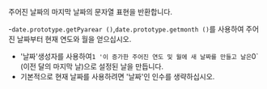 주어진 날짜의 마지막 날짜의 문자열 표현을 반환합니다.

-`date.prototype.getPyarear ()`,`date.prototype.getmonth ()`를 사용하여 주어진 날짜부터 현재 연도와 월을 얻으십시오.
- '날짜'생성자를 사용하여`1 '이 증가한 주어진 연도 및 월에 새 날짜를 만들고 날은`0` (이전 달의 마지막 날)으로 설정된 날을 만듭니다.
- 기본적으로 현재 날짜를 사용하려면 '날짜'인 인수를 생략하십시오.